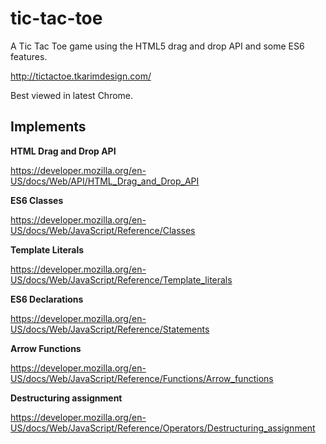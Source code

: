 # tic-tac-toe
A Tic Tac Toe game using the HTML5 drag and drop API and some ES6 features.

http://tictactoe.tkarimdesign.com/

Best viewed in latest Chrome.

## Implements

**HTML Drag and Drop API**

https://developer.mozilla.org/en-US/docs/Web/API/HTML_Drag_and_Drop_API

**ES6 Classes**

https://developer.mozilla.org/en-US/docs/Web/JavaScript/Reference/Classes

**Template Literals**

https://developer.mozilla.org/en-US/docs/Web/JavaScript/Reference/Template_literals

**ES6 Declarations**

https://developer.mozilla.org/en-US/docs/Web/JavaScript/Reference/Statements

**Arrow Functions**

https://developer.mozilla.org/en-US/docs/Web/JavaScript/Reference/Functions/Arrow_functions

**Destructuring assignment**

https://developer.mozilla.org/en-US/docs/Web/JavaScript/Reference/Operators/Destructuring_assignment
